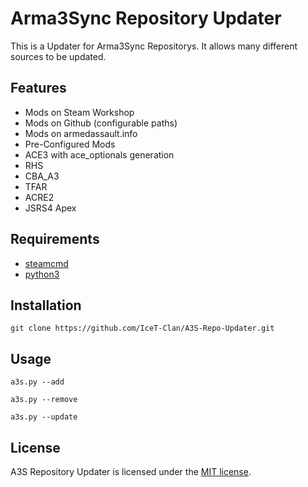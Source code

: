 # Arma3Sync Repository Updater
This is a Updater for Arma3Sync Repositorys. It allows many different sources to be updated.

## Features
* Mods on Steam Workshop
* Mods on Github (configurable paths)
* Mods on armedassault.info
* Pre-Configured Mods
 * ACE3 with ace_optionals generation
 * RHS
 * CBA_A3
 * TFAR
 * ACRE2
 * JSRS4 Apex

## Requirements
* [steamcmd](https://developer.valvesoftware.com/wiki/SteamCMD#Downloading_SteamCMD)
* [python3](https://www.python.org/downloads/)

## Installation
``git clone https://github.com/IceT-Clan/A3S-Repo-Updater.git``

## Usage
``a3s.py --add``

``a3s.py --remove``

``a3s.py --update``

## License
A3S Repository Updater is licensed under the [MIT license](LICENSE).
